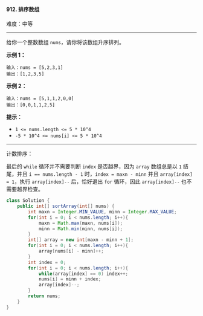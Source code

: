 #### 912. 排序数组

难度：中等

---

给你一个整数数组 `nums`，请你将该数组升序排列。

 **示例 1：** 

```
输入：nums = [5,2,3,1]
输出：[1,2,3,5]
```

 **示例 2：** 

```
输入：nums = [5,1,1,2,0,0]
输出：[0,0,1,1,2,5]
```

 **提示：** 

*   `1 <= nums.length <= 5 * 10^4`
*   `-5 * 10^4 <= nums[i] <= 5 * 10^4`

---

计数排序：

最后的 `while` 循环并不需要判断 `index` 是否越界，因为 `array` 数组总是以 `1` 结尾，并且 `i == nums.length - 1` 时，`index = maxn - minn` 并且 `array[index] = 1`，执行 `array[index]--` 后，恰好退出 `for` 循环，因此 `array[index]--` 也不需要越界检查。

```java
class Solution {
    public int[] sortArray(int[] nums) {
        int maxn = Integer.MIN_VALUE, minn = Integer.MAX_VALUE;
        for(int i = 0; i < nums.length; i++){
            maxn = Math.max(maxn, nums[i]);
            minn = Math.min(minn, nums[i]);
        }
        int[] array = new int[maxn - minn + 1];
        for(int i = 0; i < nums.length; i++){
            array[nums[i] - minn]++;
        }
        int index = 0;
        for(int i = 0; i < nums.length; i++){
            while(array[index] == 0) index++;
            nums[i] = minn + index;
            array[index]--;
        }
        return nums;
    }
}
```


